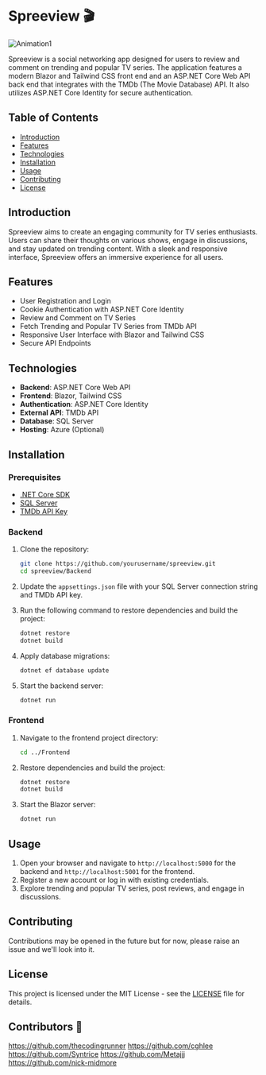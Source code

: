 # Spreeview 🎬

![Animation1](https://github.com/user-attachments/assets/29cc5817-eb3e-4cac-b74b-1147856211aa)

Spreeview is a social networking app designed for users to review and comment on trending and popular TV series. The application features a modern Blazor and Tailwind CSS front end and an ASP.NET Core Web API back end that integrates with the TMDb (The Movie Database) API. It also utilizes ASP.NET Core Identity for secure authentication.

## Table of Contents
- [Introduction](#introduction)
- [Features](#features)
- [Technologies](#technologies)
- [Installation](#installation)
- [Usage](#usage)
- [Contributing](#contributing)
- [License](#license)

## Introduction
Spreeview aims to create an engaging community for TV series enthusiasts. Users can share their thoughts on various shows, engage in discussions, and stay updated on trending content. With a sleek and responsive interface, Spreeview offers an immersive experience for all users.

## Features
- User Registration and Login
- Cookie Authentication with ASP.NET Core Identity
- Review and Comment on TV Series
- Fetch Trending and Popular TV Series from TMDb API
- Responsive User Interface with Blazor and Tailwind CSS
- Secure API Endpoints

## Technologies
- **Backend**: ASP.NET Core Web API
- **Frontend**: Blazor, Tailwind CSS
- **Authentication**: ASP.NET Core Identity
- **External API**: TMDb API
- **Database**: SQL Server
- **Hosting**: Azure (Optional)

## Installation
### Prerequisites
- [.NET Core SDK](https://dotnet.microsoft.com/download)
- [SQL Server](https://www.microsoft.com/en-us/sql-server/sql-server-downloads)
- [TMDb API Key](https://www.themoviedb.org/documentation/api)

### Backend
1. Clone the repository:
    ```bash
    git clone https://github.com/yourusername/spreeview.git
    cd spreeview/Backend
    ```

2. Update the `appsettings.json` file with your SQL Server connection string and TMDb API key.

3. Run the following command to restore dependencies and build the project:
    ```bash
    dotnet restore
    dotnet build
    ```

4. Apply database migrations:
    ```bash
    dotnet ef database update
    ```

5. Start the backend server:
    ```bash
    dotnet run
    ```

### Frontend
1. Navigate to the frontend project directory:
    ```bash
    cd ../Frontend
    ```

2. Restore dependencies and build the project:
    ```bash
    dotnet restore
    dotnet build
    ```

3. Start the Blazor server:
    ```bash
    dotnet run
    ```

## Usage
1. Open your browser and navigate to `http://localhost:5000` for the backend and `http://localhost:5001` for the frontend.
2. Register a new account or log in with existing credentials.
3. Explore trending and popular TV series, post reviews, and engage in discussions.

## Contributing
Contributions may be opened in the future but for now, please raise an issue and we'll look into it.

## License
This project is licensed under the MIT License - see the [LICENSE](LICENSE) file for details.

## Contributors 🔗
https://github.com/thecodingrunner
https://github.com/cghlee
https://github.com/Syntrice
https://github.com/Metajjj
https://github.com/nick-midmore


